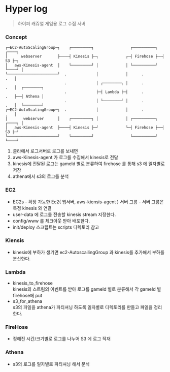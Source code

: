 Hyper log
=========

> 하이퍼 캐쥬얼 게임용 로그 수집 서버

### Concept

```
┌─EC2-AutoScalingGroup─┐    ┌─────────┐                ┌──────────┐  ┌────┐   
│      webserver       ├────┤ Kinesis ├─┐            ┌─┤ Firehose ├──┤ S3 ├─┐
│   aws-Kinesis-agent  │    └─────────┘ │            │ └──────────┘  └────┘ │
└──────────────────────┘  .             │            │      .           .   │
                          .             │ ┌────────┐ │      .           .   │  ┌────────┐
                          .             ├─┤ Lambda ├─┤      .           .   ├──┤ Athena │
                          .             │ └────────┘ │      .           .   │  └────────┘ 
┌─EC2-AutoScalingGroup─┐  .             │            │      .           .   │
│       webserver      │    ┌─────────┐ │            │ ┌──────────┐  ┌────┐ │
│   aws-Kinesis-agent  ├────┤ Kinesis ├─┘            └─┤ Firehose ├──┤ S3 ├─┘
└──────────────────────┘    └─────────┘                └──────────┘  └────┘     
```
1. 클라에서 로그서버로 로그를 보내면
2. aws-Kinesis-agent 가 로그를 수집해서 kinesis로 전달
3. kinesis에 전달된 로그는 gameId 별로 분류하여 firehose 를 통해 s3 에 일자별로 저장
4. athena에서 s3의 로그를 분석

### EC2 
- EC2s - 확장 가능한 Ec2( 웹서버, aws-kiensis-agent ) 서버 그룹 - 서버 그룹은 특정 kinesis 와 연결
- user-data 에 로그를 전송할 kinesis stream 지정한다.
- config/www 를 체크아웃 받아 배포한다.
- init/deploy 스크립트는 scripts 디렉토리 참고
### Kiensis 
- kinesis에 부하가 생기면 ec2-AutoscailingGroup 과 kinesis를 추가해서 부하를 분산한다. 
### Lambda 
- kinesis_to_firehose   
kinesis의 스트림의 이벤트를 받아 로그를 gameId 별로 분류해서 각 gameId 별 firehose에 put  
- s3_for_athena  
s3의 파일을 athena가 파티셔닝 하도록 일자별로 디렉토리를 만들고 파일을 정리한다.  
### FireHose 
- 정해진 시간/크기별로 로그를 나누어 S3 에 로그 적재
### Athena 
- s3의 로그를 일자별로 파티셔닝 해서 분석
